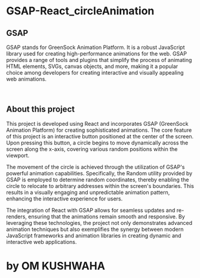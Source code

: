 # GSAP-React_circleAnimation

<h2>
GSAP
</h2>

GSAP stands for GreenSock Animation Platform. It is a robust JavaScript library used for creating high-performance animations for the web. GSAP provides a range of tools and plugins that simplify the process of animating HTML elements, SVGs, canvas objects, and more, making it a popular choice among developers for creating interactive and visually appealing web animations.

</br>

<h2>
About this project
</h2>

This project is developed using React and incorporates GSAP (GreenSock Animation Platform) for creating sophisticated animations. The core feature of this project is an interactive button positioned at the center of the screen. Upon pressing this button, a circle begins to move dynamically across the screen along the x-axis, covering various random positions within the viewport.

The movement of the circle is achieved through the utilization of GSAP's powerful animation capabilities. Specifically, the Random utility provided by GSAP is employed to determine random coordinates, thereby enabling the circle to relocate to arbitrary addresses within the screen's boundaries. This results in a visually engaging and unpredictable animation pattern, enhancing the interactive experience for users.

The integration of React with GSAP allows for seamless updates and re-renders, ensuring that the animations remain smooth and responsive. By leveraging these technologies, the project not only demonstrates advanced animation techniques but also exemplifies the synergy between modern JavaScript frameworks and animation libraries in creating dynamic and interactive web applications.

<h1>
by OM KUSHWAHA
</h1>
